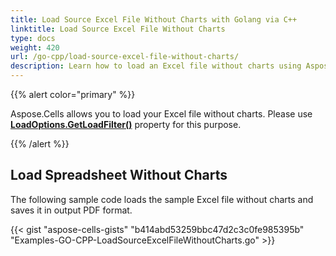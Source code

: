 ```yaml
---
title: Load Source Excel File Without Charts with Golang via C++
linktitle: Load Source Excel File Without Charts
type: docs
weight: 420
url: /go-cpp/load-source-excel-file-without-charts/
description: Learn how to load an Excel file without charts using Aspose.Cells with Golang via C++.
---
```


{{% alert color="primary" %}}

Aspose.Cells allows you to load your Excel file without charts. Please use [**LoadOptions.GetLoadFilter()**](https://reference.aspose.com/cells/go-cpp/loadoptions/getloadfilter/) property for this purpose.

{{% /alert %}}

## **Load Spreadsheet Without Charts**

The following sample code loads the sample Excel file without charts and saves it in output PDF format.

{{< gist "aspose-cells-gists" "b414abd53259bbc47d2c3c0fe985395b" "Examples-GO-CPP-LoadSourceExcelFileWithoutCharts.go" >}}